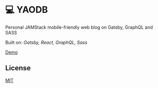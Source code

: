 # 💻 YAODB

Personal JAMStack mobile-friendly web blog on Gatsby, GraphQL and SASS

Built on: *Gatsby, React, GraphQL, Sass*

[Demo](https://www.simonbliznyuk.com)

## License

[MIT](https://github.com/semaphore8/devblog/blob/master/LICENSE)

